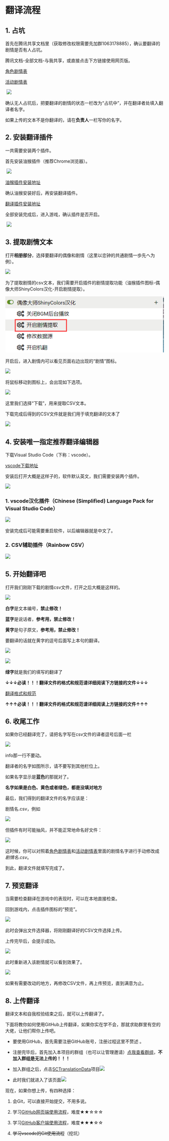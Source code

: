 # 翻译流程

## 1. 占坑

首先在腾讯共享文档里（获取修改权限需要先加群1063178885），确认要翻译的剧情是否有人占坑。

腾讯文档-全部文档-与我共享，或直接点击下方链接使用网页版。

[角色剧情表](https://docs.qq.com/sheet/DZmxQUkJXWVV3VWpp)

[活动剧情表](https://docs.qq.com/sheet/DZkJMa3hqR1VqdEZO)

​            ![](https://cdn.jsdelivr.net/gh/ShinyGroup/SCTranslationData/guide/2-1-1.png)            

确认无人占坑后，把要翻译的剧情的状态一栏改为“占坑中”，并在翻译者处填入翻译者名字。

如果上传的文本不是你翻译的，请在**负责人**一栏写你的名字。

## 2. 安装翻译插件

一共需要安装两个插件。

首先安装油猴插件（推荐Chrome浏览器）。

​            ![](https://cdn.jsdelivr.net/gh/ShinyGroup/SCTranslationData/guide/2-2-1.png)            

[油猴插件安装地址](https://www.tampermonkey.net)

确认油猴安装好后，再安装翻译插件。

[翻译插件安装地址](https://shiny.fun/ShinyColors.user.js)

全部安装完成后，进入游戏，确认插件是否开启。

​            ![](https://cdn.jsdelivr.net/gh/ShinyGroup/SCTranslationData/guide/2-2-2.png)            

## 3. 提取剧情文本

打开**相册部分**，选择要翻译的偶像和剧情（这里以恋钟的共通剧情一歩先へ为例）。

![](https://cdn.jsdelivr.net/gh/ShinyGroup/SCTranslationData/guide/2-3-1.png)



为了提取剧情的csv文本，我们需要开启插件的剧情提取功能（油猴插件图标-偶像大师ShinyColors汉化-开启剧情提取）。

![](/guide/2-3-2.png)

开启后，进入剧情内可以看见页面右边出现的“剧情”图标。

![](https://cdn.jsdelivr.net/gh/ShinyGroup/SCTranslationData/guide/2-3-4.png)

将鼠标移动到图标上，会出现如下选项。

![](https://cdn.jsdelivr.net/gh/ShinyGroup/SCTranslationData/guide/2-3-5.png)

这里我们选择“下载”，用来提取CSV文本。

下载完成后得到的CSV文件就是我们用于填充翻译的文本了

![](https://cdn.jsdelivr.net/gh/ShinyGroup/SCTranslationData/guide/2-3-6.png)

## 4. 安装唯一指定推荐翻译编辑器

下载Visual Studio Code（下称：vscode）。

[vscode下载地址](https://code.visualstudio.com/)

安装后打开大概是这样子的，软件默认英文，我们需要安装两个插件。

![](https://cdn.jsdelivr.net/gh/ShinyGroup/SCTranslationData/guide/2-4-1.png)

### 1. vscode汉化插件（Chinese (Simplified) Language Pack for Visual Studio Code）

![](https://cdn.jsdelivr.net/gh/ShinyGroup/SCTranslationData/guide/2-4-2.png)

安装完成后可能需要重启软件，以后编辑器就是中文了。

### 2. CSV辅助插件（Rainbow CSV）

![](https://cdn.jsdelivr.net/gh/ShinyGroup/SCTranslationData/guide/2-4-3.png)

## 5. 开始翻译吧

打开我们刚刚下载的剧情csv文件，打开之后大概是这样的。

![](https://cdn.jsdelivr.net/gh/ShinyGroup/SCTranslationData/guide/2-5-1.png)

**白字**是文本编号，**禁止修改！**

**蓝字**是说话者，**参考用，禁止修改！**

**黄字**是句子原文，**参考用，禁止修改！**

要翻译的话就在黄字的逗号后面写上本句的翻译。

![](https://cdn.jsdelivr.net/gh/ShinyGroup/SCTranslationData/guide/2-5-2.png)

![](https://cdn.jsdelivr.net/gh/ShinyGroup/SCTranslationData/guide/2-5-3.png)

**绿字**就是我们的填写的翻译了

**↓↓↓必读！！！翻译文件的格式和规范请详细阅读下方链接的文件↓↓↓**

[翻译格式和规范](翻译格式和规范.md)

**↑↑↑必读！！！翻译文件的格式和规范请详细阅读上方链接的文件↑↑↑**

## 6. 收尾工作

如果你已经翻译完了，请把名字写在csv文件的译者逗号后面一栏

![](https://cdn.jsdelivr.net/gh/ShinyGroup/SCTranslationData/guide/2-6-1.png)

info那一行不要动。

翻译者的名字如图所示，请不要写到其他栏位上。

如果名字显示是**蓝色**的那就对了。

**名字如果是白色、黄色或者绿色，都是没填对地方**

最后，我们得到的翻译文件的名字应该是：

剧情名.csv，例如

![](https://cdn.jsdelivr.net/gh/ShinyGroup/SCTranslationData/guide/2-3-6.png)

但插件有时可能抽风，并不能正常地命名好文件：

![](https://cdn.jsdelivr.net/gh/ShinyGroup/SCTranslationData/guide/2-6-3.png)

这时候，你可以对照着[角色剧情表](https://docs.qq.com/sheet/DZmxQUkJXWVV3VWpp)和[活动剧情表](https://docs.qq.com/sheet/DZkJMa3hqR1VqdEZO)里面的剧情名字进行手动修改成 *剧情名.csv*。

到此，翻译文件就填写完成了。

## 7. 预览翻译

当需要检查翻译在游戏中的表现时，可以在本地直接检查。

回到游戏内，点击插件图标的“预览”。

![](https://cdn.jsdelivr.net/gh/ShinyGroup/SCTranslationData/guide/2-7-1.png)

此时会弹出文件选择器，将刚刚翻译好的CSV文件选择上传。

上传完毕后，会提示成功。

![](https://cdn.jsdelivr.net/gh/ShinyGroup/SCTranslationData/guide/2-7-2.png)

此时重新进入该剧情就可以看到效果了。

![](https://cdn.jsdelivr.net/gh/ShinyGroup/SCTranslationData/guide/2-7-3.png)

如果有需要改动的地方，再修改CSV文件，再上传预览，直到满意为止。

## 8. 上传翻译

翻译文本和自我校验结束之后，就可以上传翻译了。

下面将教你如何使用GitHub上传翻译，如果你实在学不会，那就求助群里有空的大佬，让他们帮你上传吧。

- 要使用GitHub，首先需要注册GitHub账号，注册过程这里不赘述 。

- 注册完毕后，首先加入本项目的群组（也可以让管理邀请）[点我查看群组](https://github.com/ShinyGroup)，**不加入群组是无法上传的！！！**

- 加入群组之后，点击[SCTranslationData](https://github.com/ShinyGroup/SCTranslationData)项目![](https://cdn.jsdelivr.net/gh/ShinyGroup/SCTranslationData/guide/2-8-1.png)

- 此时我们就进入了该页面![](https://cdn.jsdelivr.net/gh/ShinyGroup/SCTranslationData/guide/2-8-2.png)

现在，如果你想上传，有四种选择：

1. 会Git，可以直接开始提交，不用多说。

2. 学习[GitHub网页端使用流程](GitHub网页端使用流程.md)，难度★★☆☆☆
3. 学习[GitHub客户端使用流程](GitHub客户端使用流程.md)，难度★★★☆☆
4. ~~学习vscode的Git使用流程~~（挖坑）